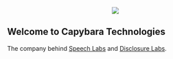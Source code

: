 <div align="center">
  <img src="https://www.pwpark.com/wp-content/uploads/2022/08/Capybara-Banner-2-e1661498605849.jpg"/>
</div>

<div>
  <h2>Welcome to Capybara Technologies</h2>
  <p>The company behind <a href="https://speechlabs.io/">Speech Labs</a> and <a href="https://disclosurelabs.com">Disclosure Labs</a>.</p>
</div>
